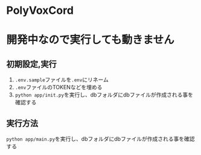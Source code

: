 # PolyVoxCord

# 開発中なので実行しても動きません

## 初期設定,実行
1. `.env.sample`ファイルを`.env`にリネーム
2. `.env`ファイルのTOKENなどを埋める
3. `python app/init.py`を実行し、dbフォルダにdbファイルが作成される事を確認する

## 実行方法
`python app/main.py`を実行し、dbフォルダにdbファイルが作成される事を確認する